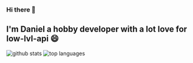 ### Hi there 👋

I'm Daniel a hobby developer with a lot love for low-lvl-api 😄 
---
![github stats](https://github-readme-stats.vercel.app/api?username=facebamm&show_icons=true)
![top languages](https://github-readme-stats.vercel.app/api/top-langs/?username=facebamm&layout=compact)

<!--
**facebamm/facebamm** is a ✨ _special_ ✨ repository because its `README.md` (this file) appears on your GitHub profile.

Here are some ideas to get you started:

- 🔭 I’m currently working on ...
- 🌱 I’m currently learning ...
- 👯 I’m looking to collaborate on ...
- 🤔 I’m looking for help with ...
- 💬 Ask me about ...
- 📫 How to reach me: ...
-  Pronouns: ...
- ⚡ Fun fact: ...
-->
